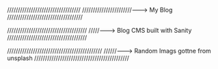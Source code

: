 //////////////////////////////////
///////////////////////---> My Blog
///////////////////////////////////

/////////////////////////////////////
/////---> Blog CMS built with Sanity
/////////////////////////////////////

////////////////////////////////////////////
//////---> Random Imags gottne from unsplash
////////////////////////////////////////////
